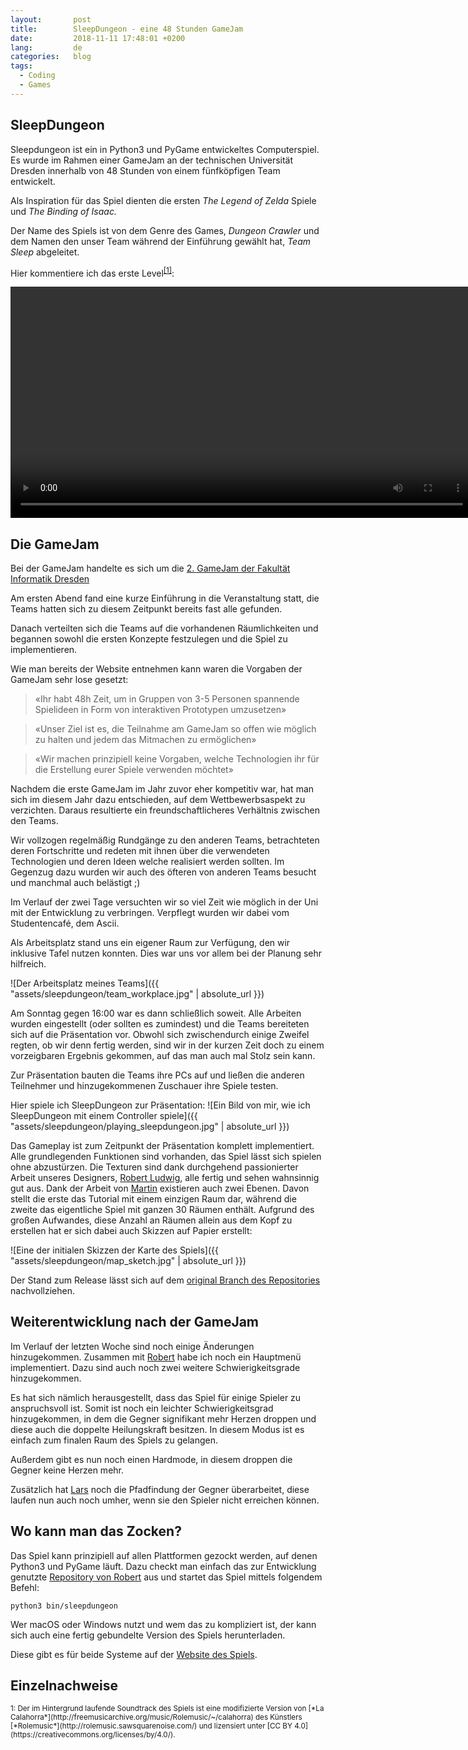 ```yaml
---
layout:       post
title:        SleepDungeon - eine 48 Stunden GameJam
date:         2018-11-11 17:48:01 +0200
lang:         de
categories:   blog
tags:
  - Coding
  - Games
---
```


## SleepDungeon

Sleepdungeon ist ein in Python3 und PyGame entwickeltes Computerspiel.
Es wurde im Rahmen einer GameJam an der technischen Universität Dresden
innerhalb von 48 Stunden von einem fünfköpfigen Team entwickelt.

Als Inspiration für das Spiel dienten die ersten *The Legend of Zelda* Spiele
und *The Binding of Isaac.*

Der Name des Spiels ist von dem Genre des Games, *Dungeon Crawler* und dem
Namen den unser Team während der Einführung gewählt hat, *Team Sleep*
abgeleitet.

Hier kommentiere ich das erste Level<sup>[[1]](#quelle-1)</sup>:

<video width="740" controls>
  <source src="{{ "assets/sleepdungeon/sleepdungeon-lets_play_the_tutorial.webm" | absolute_url }}" type="video/webm">
  Your browser does not support the video tag.
</video>

## Die GameJam

Bei der GameJam handelte es sich um die
[2. GameJam der Fakultät Informatik Dresden](https://imld.de/gamejam/)

Am ersten Abend fand eine kurze Einführung in die Veranstaltung statt, die
Teams hatten sich zu diesem Zeitpunkt bereits fast alle gefunden.

Danach verteilten sich die Teams auf die vorhandenen Räumlichkeiten und begannen
sowohl die ersten Konzepte festzulegen und die Spiel zu implementieren.

Wie man bereits der Website entnehmen kann waren die Vorgaben der GameJam sehr
lose gesetzt:

> «Ihr habt 48h Zeit, um in Gruppen von 3-5 Personen spannende Spielideen in Form von interaktiven Prototypen umzusetzen»

> «Unser Ziel ist es, die Teilnahme am GameJam so offen wie möglich zu halten und jedem das Mitmachen zu ermöglichen»

> «Wir machen prinzipiell keine Vorgaben, welche Technologien ihr für die Erstellung eurer Spiele verwenden möchtet»

Nachdem die erste GameJam im Jahr zuvor eher kompetitiv war, hat man sich im
diesem Jahr dazu entschieden, auf dem Wettbewerbsaspekt zu verzichten. Daraus
resultierte ein freundschaftlicheres Verhältnis zwischen den Teams.

Wir vollzogen regelmäßig Rundgänge zu den anderen Teams, betrachteten deren
Fortschritte und redeten mit ihnen über die verwendeten Technologien und deren
Ideen welche realisiert werden sollten.
Im Gegenzug dazu wurden wir auch des öfteren von anderen Teams besucht und
manchmal auch belästigt ;)

Im Verlauf der zwei Tage versuchten wir so viel Zeit wie möglich in der Uni mit
der Entwicklung zu verbringen. Verpflegt wurden wir dabei vom Studentencafé,
dem Ascii.

Als Arbeitsplatz stand uns ein eigener Raum zur Verfügung, den wir inklusive
Tafel nutzen konnten. Dies war uns vor allem bei der Planung sehr hilfreich.

![Der Arbeitsplatz meines Teams]({{ "assets/sleepdungeon/team_workplace.jpg" | absolute_url }})

Am Sonntag gegen 16:00 war es dann schließlich soweit. Alle Arbeiten wurden
eingestellt (oder sollten es zumindest) und die Teams bereiteten sich auf die
Präsentation vor. Obwohl sich zwischendurch einige Zweifel regten, ob wir denn
fertig werden, sind wir in der kurzen Zeit doch zu einem vorzeigbaren Ergebnis
gekommen, auf das man auch mal Stolz sein kann.

Zur Präsentation bauten die Teams ihre PCs auf und ließen die anderen Teilnehmer
und hinzugekommenen Zuschauer ihre Spiele testen.

Hier spiele ich SleepDungeon zur Präsentation:
![Ein Bild von mir, wie ich SleepDungeon mit einem Controller spiele]({{ "assets/sleepdungeon/playing_sleepdungeon.jpg" | absolute_url }})

Das Gameplay ist zum Zeitpunkt der Präsentation komplett implementiert. Alle
grundlegenden Funktionen sind vorhanden, das Spiel lässt sich spielen ohne
abzustürzen. Die Texturen sind dank durchgehend passionierter Arbeit unseres
Designers, [Robert Ludwig](https://github.com/MinniFlo), alle fertig und
sehen wahnsinnig gut aus.
Dank der Arbeit von [Martin](https://github.com/MartinOehme) existieren auch
zwei Ebenen. Davon stellt die erste das Tutorial mit einem einzigen Raum dar,
während die zweite das eigentliche Spiel mit ganzen 30 Räumen enthält.
Aufgrund des großen Aufwandes, diese Anzahl an Räumen allein aus dem Kopf zu
erstellen hat er sich dabei auch Skizzen auf Papier erstellt:

![Eine der initialen Skizzen der Karte des Spiels]({{ "assets/sleepdungeon/map_sketch.jpg" | absolute_url }})

Der Stand zum Release lässt sich auf dem
[original Branch des Repositories](https://github.com/r0bertu/sleepdungeon/tree/original)
nachvollziehen.


## Weiterentwicklung nach der GameJam

Im Verlauf der letzten Woche sind noch einige Änderungen hinzugekommen.
Zusammen mit [Robert](https://github.com/r0bertu) habe ich noch ein Hauptmenü
implementiert. Dazu sind auch noch zwei weitere Schwierigkeitsgrade
hinzugekommen.

Es hat sich nämlich herausgestellt, dass das Spiel für einige Spieler zu
anspruchsvoll ist. Somit ist noch ein leichter Schwierigkeitsgrad hinzugekommen,
in dem die Gegner signifikant mehr Herzen droppen und diese auch die doppelte
Heilungskraft besitzen. In diesem Modus ist es einfach zum finalen Raum des
Spiels zu gelangen.

Außerdem gibt es nun noch einen Hardmode, in diesem droppen die Gegner keine
Herzen mehr.

Zusätzlich hat [Lars](https://github.com/pixix4) noch die Pfadfindung der
Gegner überarbeitet, diese laufen nun auch noch umher, wenn sie den Spieler
nicht erreichen können.

## Wo kann man das Zocken?

Das Spiel kann prinzipiell auf allen Plattformen gezockt werden, auf denen
Python3 und PyGame läuft. Dazu checkt man einfach das zur Entwicklung
genutzte [Repository von Robert](https://github.com/r0bertu/sleepdungeon) aus und
startet das Spiel mittels folgendem Befehl:

```
python3 bin/sleepdungeon
```

Wer macOS oder Windows nutzt und wem das zu kompliziert ist, der kann sich
auch eine fertig gebundelte Version des Spiels herunterladen.

Diese gibt es für beide Systeme auf der
[Website des Spiels](https://sleepdungeon.de).


## Einzelnachweise

<small>
1: <a id="quelle-1"></a>
Der im Hintergrund laufende Soundtrack des Spiels ist eine modifizierte Version
von [*La Calahorra*](http://freemusicarchive.org/music/Rolemusic/~/calahorra)
des Künstlers [*Rolemusic*](http://rolemusic.sawsquarenoise.com/) und lizensiert
unter
[CC BY 4.0](https://creativecommons.org/licenses/by/4.0/).
</small>
